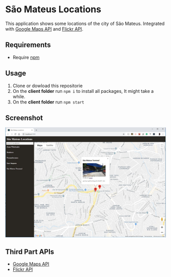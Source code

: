 # São Mateus Locations 
This application shows some locations of the city of São Mateus. Integrated with [Google Maps API](https://developers.google.com/maps/documentation/) and [Flickr API](https://www.flickr.com/services/api/).

## Requirements
- Require [npm](https://www.npmjs.com/get-npm)

## Usage
1. Clone or dowload this repositorie
1. On the **client folder** run `npm i` to install all packages,  It might take a while.
1. On the **client folder** run `npm start`

## Screenshot

![](https://github.com/denmarksdev/neighborhood-map/blob/master/screenshot.jpg?raw=true "São Mateus Locations APP")


## Third Part APIs

- [Google Maps API](https://developers.google.com/maps/documentation/) 
- [Flickr API](https://www.flickr.com/services/api/)

